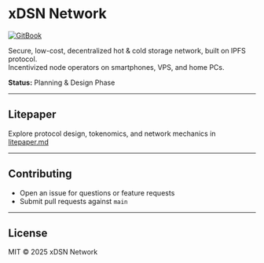 # xDSN Network

[![GitBook](https://img.shields.io/static/v1?message=Documented%20on%20GitBook&logo=gitbook&logoColor=ffffff&label=%20&labelColor=5c5c5c&color=3F89A1)](https://www.gitbook.com/preview?utm_source=gitbook_readme_badge&utm_medium=organic&utm_campaign=preview_documentation&utm_content=link)

Secure, low-cost, decentralized hot & cold storage network, built on IPFS protocol.  
Incentivized node operators on smartphones, VPS, and home PCs.

**Status:** Planning & Design Phase

---

## Litepaper

Explore protocol design, tokenomics, and network mechanics in [litepaper.md](./docs/litepaper.md)

---

## Contributing

- Open an issue for questions or feature requests
- Submit pull requests against `main`

---

## License

MIT © 2025 xDSN Network
